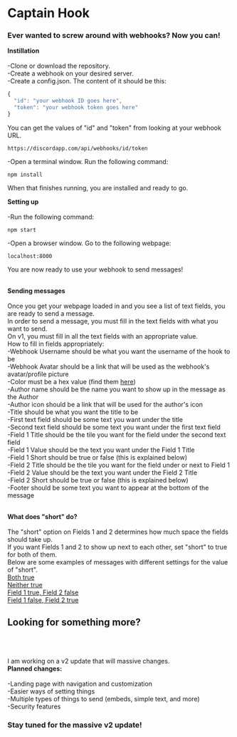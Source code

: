 <html>

<h1>Captain Hook</h1>
<h3>Ever wanted to screw around with webhooks? Now you can!</h3>

<b>Instillation</b><br/><br/>
-Clone or download the repository.<br/>
-Create a webhook on your desired server.<br/>
-Create a config.json. The content of it should be this:<br/>
```javascript
{
  "id": "your webhook ID goes here",
  "token": "your webhook token goes here"
}

```
You can get the values of "id" and "token" from looking at your webhook URL.<br/>
```
https://discordapp.com/api/webhooks/id/token
```
-Open a terminal window. Run the following command:<br/>
```
npm install
```
When that finishes running, you are installed and ready to go.<br/>

<b>Setting up</b><br/><br/>
-Run the following command:<br/>
```
npm start
```
-Open a browser window. Go to the following webpage:<br/>
```
localhost:8000
```
You are now ready to use your webhook to send messages!<br/><br/>

<b>Sending messages</b><br/><br/>
Once you get your webpage loaded in and you see a list of text fields, you are ready to send a message.<br/>
In order to send a message, you must fill in the text fields with what you want to send.<br/>
On v1, you must fill in all the text fields with an appropriate value.<br/>
How to fill in fields appropriately:<br/>
-Webhook Username should be what you want the username of the hook to be<br/>
-Webhook Avatar should be a link that will be used as the webhook's avatar/profile picture<br/>
-Color must be a hex value (find them [here](https://www.w3schools.com/colors/colors_picker.asp))<br/>
-Author name should be the name you want to show up in the message as the Author<br/>
-Author icon should be a link that will be used for the author's icon<br/>
-Title should be what you want the title to be<br/>
-First text field should be some text you want under the title<br/>
-Second text field should be some text you want under the first text field<br/>
-Field 1 Title should be the tile you want for the field under the second text field<br/>
-Field 1 Value should be the text you want under the Field 1 Title<br/>
-Field 1 Short should be true or false (this is explained below)<br/>
-Field 2 Title should be the tile you want for the field under or next to Field 1<br/>
-Field 2 Value should be the text you want under the Field 2 Title<br/>
-Field 2 Short should be true or false (this is explained below)<br/>
-Footer should be some text you want to appear at the bottom of the message<br/><br/>

<b>What does "short" do?</b><br/><br/>
The "short" option on Fields 1 and 2 determines how much space the fields should take up.<br/>
If you want Fields 1 and 2 to show up next to each other, set "short" to true for both of them.<br/>
Below are some examples of messages with different settings for the value of "short".<br/>
[Both true](https://cdn.discordapp.com/attachments/324656649665118209/325425626851049484/unknown.png)<br/>
[Neither true](https://cdn.discordapp.com/attachments/324656649665118209/325425677216251904/unknown.png)<br/>
[Field 1 true, Field 2 false](https://cdn.discordapp.com/attachments/324656649665118209/325434641312120833/unknown.png)<br/>
[Field 1 false, Field 2 true](https://cdn.discordapp.com/attachments/324656649665118209/325434680436588555/unknown.png)<br/>

<h2>Looking for something more?</h2><br/><br/>

I am working on a v2 update that will massive changes.<br>
<b>Planned changes:</b><br/><br/>
-Landing page with navigation and customization<br/>
-Easier ways of setting things<br/>
-Multiple types of things to send (embeds, simple text, and more)<br/>
-Security features<br/>

<h3>Stay tuned for the massive v2 update!</h3>

</html>
